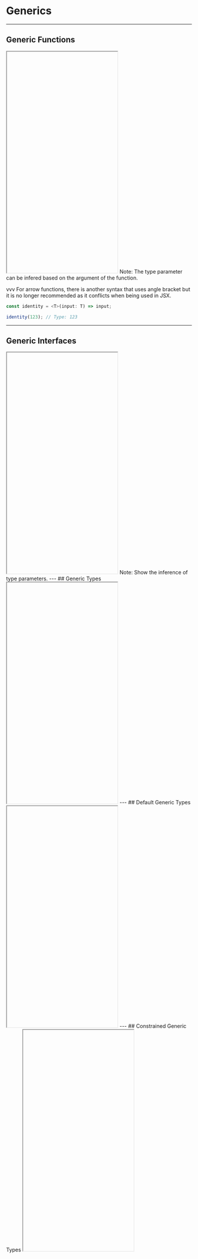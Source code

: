 # Generics
---
## Generic Functions
<iframe class="editor" style="height: 600px" data-src="code-examples/generics/generic-functions.html"></iframe>
Note:
The type parameter can be infered based on the argument of the function.

vvv
For arrow functions, there is another syntax that uses angle bracket but it is no longer recommended as it conflicts when being used in JSX.

```typescript
const identity = <T>(input: T) => input;

identity(123); // Type: 123
```
---
## Generic Interfaces
<iframe class="editor" style="height: 600px" data-src="code-examples/generics/generic-interfaces.html"></iframe>
Note:
Show the inference of type parameters.
---
## Generic Types
<iframe class="editor" style="height: 600px" data-src="code-examples/generics/generic-type-alias.html"></iframe>
---
## Default Generic Types
<iframe class="editor" style="height: 600px" data-src="code-examples/generics/default-generic-type.html"></iframe>
---
## Constrained Generic Types
<iframe class="editor" style="height: 600px" data-src="code-examples/generics/constrained-generic-type.html"></iframe>